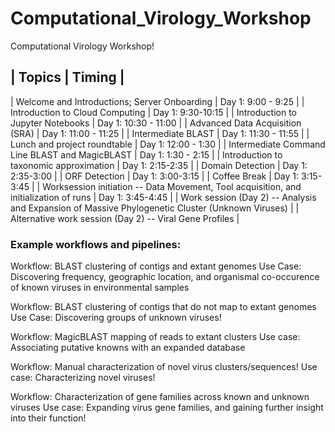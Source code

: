 # Computational_Virology_Workshop
Computational Virology Workshop!


| Topics |  Timing |
--------------------
| Welcome and Introductions; Server Onboarding | Day 1: 9:00 - 9:25 |
| Introduction to Cloud Computing | Day 1: 9:30-10:15 |
| Introduction to Jupyter Notebooks | Day 1: 10:30 - 11:00 |
| Advanced Data Acquisition (SRA) | Day 1: 11:00 - 11:25 |
| Intermediate BLAST | Day 1: 11:30 - 11:55 |
| Lunch and project roundtable | Day 1: 12:00 - 1:30 |
| Intermediate Command Line BLAST and MagicBLAST | Day 1: 1:30 - 2:15 |
| Introduction to taxonomic approximation | Day 1: 2:15-2:35 |
| Domain Detection | Day 1: 2:35-3:00 |
| ORF Detection | Day 1: 3:00-3:15 |
| Coffee Break | Day 1: 3:15-3:45 |
| Worksession initiation -- Data Movement, Tool acquisition, and initialization of runs | Day 1: 3:45-4:45 |
| Work session (Day 2) -- Analysis and Expansion of Massive Phylogenetic Cluster (Unknown Viruses) | 
| Alternative work session (Day 2) -- Viral Gene Profiles |

### Example workflows and pipelines:

Workflow: BLAST clustering of contigs and extant genomes
Use Case: Discovering frequency, geographic location, and organismal co-occurence of known viruses in environmental samples

Workflow: BLAST clustering of contigs that do not map to extant genomes
Use Case: Discovering groups of unknown viruses!

Workflow: MagicBLAST mapping of reads to extant clusters
Use case: Associating putative knowns with an expanded database

Workflow: Manual characterization of novel virus clusters/sequences!
Use case: Characterizing novel viruses!

Workflow: Characterization of gene families across known and unknown viruses
Use case: Expanding virus gene families, and gaining further insight into their function!
